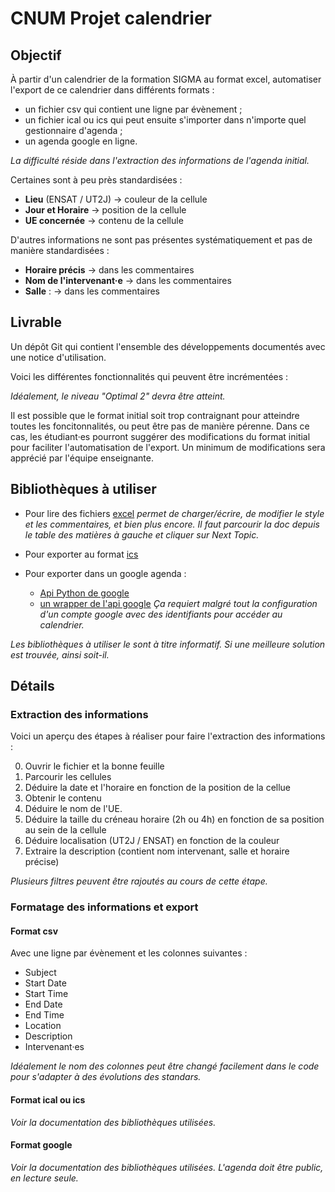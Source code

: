 # CNUM Projet calendrier

## Objectif 
À partir d'un calendrier de la formation SIGMA au format excel, automatiser l'export de ce calendrier dans différents formats :

* un fichier csv qui contient une ligne par évènement ;
* un fichier ical ou ics qui peut ensuite s'importer dans n'importe quel gestionnaire d'agenda ;
* un agenda google en ligne.

*La difficulté réside dans l'extraction des informations de l'agenda initial.*

Certaines sont à peu près standardisées :

* **Lieu** (ENSAT / UT2J) -> couleur de la cellule
* **Jour et Horaire** -> position de la cellule
* **UE concernée** -> contenu de la cellule

D'autres informations ne sont pas présentes systématiquement et pas de manière standardisées :

* **Horaire précis** -> dans les commentaires
* **Nom de l'intervenant·e** -> dans les commentaires
* **Salle** : -> dans les commentaires

## Livrable
Un dépôt Git qui contient l'ensemble des développements documentés avec une notice d'utilisation.

Voici les différentes fonctionnalités qui peuvent être incrémentées :


*Idéalement, le niveau "Optimal 2" devra être atteint.*

Il est possible que le format initial soit trop contraignant pour atteindre toutes les foncitonnalités, ou peut être pas de manière pérenne. Dans ce cas, les étudiant·es pourront suggérer des modifications du format initial pour faciliter l'automatisation de l'export. Un minimum de modifications sera apprécié par l'équipe enseignante.

## Bibliothèques à utiliser
* Pour lire des fichiers [excel](https://openpyxl.readthedocs.io/en/stable/)
    *permet de charger/écrire, de modifier le style et les commentaires, et bien plus encore. Il faut parcourir la doc depuis le table des matières à gauche et cliquer sur Next Topic.*
    
* Pour exporter au format [ics](https://icspy.readthedocs.io/en/stable/)
    
* Pour exporter dans un google agenda :
    - [Api Python de google](https://developers.google.com/calendar/api/quickstart/python?hl=fr)
    - [un wrapper de l'api google](https://google-calendar-simple-api.readthedocs.io/en/latest/getting_started.html.) 
    *Ça requiert malgré tout la configuration d'un compte google avec des identifiants pour accéder au calendrier.*
    
*Les bibliothèques à utiliser le sont à titre informatif. Si une meilleure solution est trouvée, ainsi soit-il.*

## Détails

### Extraction des informations

Voici un aperçu des étapes à réaliser pour faire l'extraction des informations :

0. Ouvrir le fichier et la bonne feuille
1. Parcourir les cellules
2. Déduire la date et l'horaire en fonction de la position de la cellue
3. Obtenir le contenu
4. Déduire le nom de l'UE.
5. Déduire la taille du créneau horaire (2h ou 4h) en fonction de sa position au sein de la cellule
7. Déduire localisation (UT2J / ENSAT) en fonction de la couleur
8. Extraire la description (contient nom intervenant, salle et horaire précise)

*Plusieurs filtres peuvent être rajoutés au cours de cette étape.*

### Formatage des informations et export
#### Format csv

Avec une ligne par évènement et les colonnes suivantes :

* Subject
* Start Date
* Start Time
* End Date
* End Time
* Location
* Description
* Intervenant·es

*Idéalement le nom des colonnes peut être changé facilement dans le code pour s'adapter à des évolutions des standars.*

#### Format ical ou ics
*Voir la documentation des bibliothèques utilisées.*

#### Format google
*Voir la documentation des bibliothèques utilisées. L'agenda doit être public, en lecture seule.*
